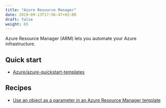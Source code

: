 ```yaml
---
title: "Azure Resource Manager"
date: 2019-09-13T17:56:47+02:00
draft: false
weight: 65
---
```


Azure Resource Manager (ARM) lets you automate your Azure infrastructure.

## Quick start

- [Azure/azure-quickstart-templates](https://github.com/Azure/azure-quickstart-templates)

## Recipes

- [Use an object as a parameter in an Azure Resource Manager template](https://docs.microsoft.com/en-us/azure/architecture/building-blocks/extending-templates/objects-as-parameters)
